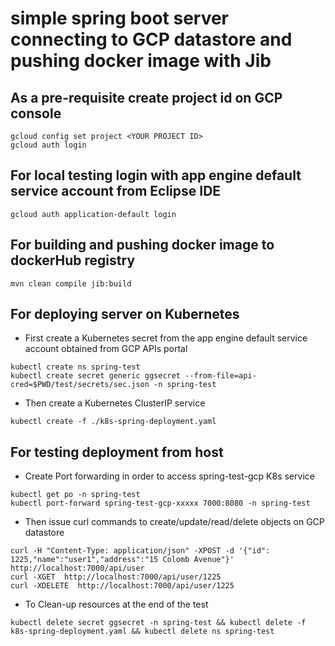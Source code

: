 # simple spring boot server connecting to GCP datastore and pushing docker image with Jib


## As a pre-requisite create project id on GCP console

```
gcloud config set project <YOUR PROJECT ID>
gcloud auth login
```

## For local testing login with app engine default service account from Eclipse IDE

```
gcloud auth application-default login
```

## For building and pushing docker image to dockerHub registry

```
mvn clean compile jib:build
```

## For deploying server on Kubernetes

- First create a Kubernetes secret from the app engine default service account obtained from GCP APIs portal

```
kubectl create ns spring-test
kubectl create secret generic ggsecret --from-file=api-cred=$PWD/test/secrets/sec.json -n spring-test
```

- Then create a Kubernetes ClusterIP service

```
kubectl create -f ./k8s-spring-deployment.yaml
```

## For testing deployment from host

- Create Port forwarding in order to access spring-test-gcp K8s service

```
kubectl get po -n spring-test
kubectl port-forward spring-test-gcp-xxxxx 7000:8080 -n spring-test
```

- Then issue curl commands to create/update/read/delete objects on GCP datastore

```
curl -H "Content-Type: application/json" -XPOST -d '{"id": 1225,"name":"user1","address":"15 Colomb Avenue"}' http://localhost:7000/api/user
curl -XGET  http://localhost:7000/api/user/1225
curl -XDELETE  http://localhost:7000/api/user/1225
```

- To Clean-up resources at the end of the test

```
kubectl delete secret ggsecret -n spring-test && kubectl delete -f k8s-spring-deployment.yaml && kubectl delete ns spring-test
```
